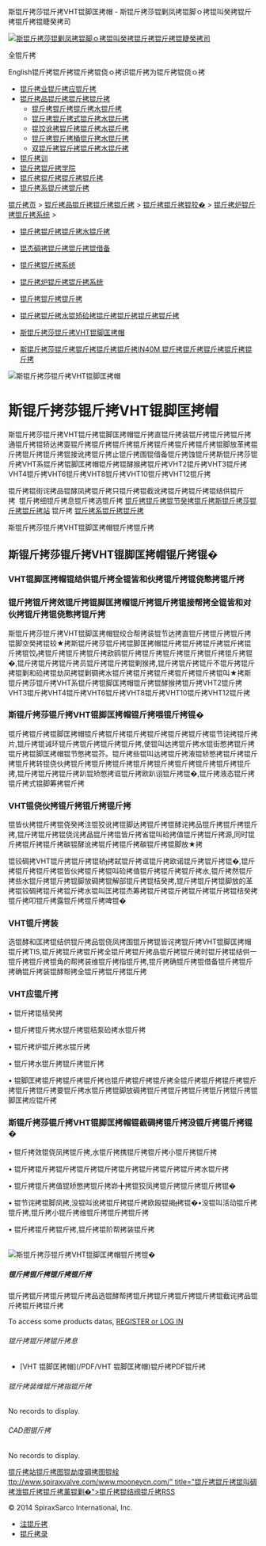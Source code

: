  斯锟斤拷莎锟斤拷VHT锟脚匡拷帽 - 斯锟斤拷莎锟剿凤拷锟脚ｏ拷锟叫癸拷锟斤拷锟斤拷锟睫癸拷司    

[![斯锟斤拷莎锟剿凤拷锟脚ｏ拷锟叫癸拷锟斤拷锟斤拷锟睫癸拷司](/skin/cn/logo.gif)](/)

全锟斤拷

English锟斤拷锟斤拷锟斤拷锟侥ｏ拷识锟斤拷为锟斤拷锟侥ｏ拷

-   [锟斤拷业锟斤拷应锟斤拷](/cn_applications/index.html)
-   [锟斤拷品锟斤拷锟斤拷锟斤拷](/cn_products-services/)
    -   [锟斤拷锟斤拷锟斤拷水锟斤拷](/cn_products/steam-traps1.html)
    -   [锟斤拷锟斤拷式锟斤拷水锟斤拷](/cn_products/steam-trap-per-mon1.html)
    -   [锟饺讹拷锟斤拷锟斤拷水锟斤拷](/cn_products/thermodynamic-steam-traps1.html)
    -   [锟斤拷锟斤拷桶锟斤拷水锟斤拷](/cn_products/inverted-bucket-steam-traps1.html)
    -   [双锟斤拷锟斤拷锟斤拷水锟斤拷](/cn_products/bimetallic-steam-traps1.html)
-   [锟斤拷训](/cn_training/)
-   [锟斤拷锟斤拷学院](/cn_university/)
-   [锟斤拷锟斤拷锟斤拷锟斤拷](/cn_about/)
-   [锟斤拷系锟斤拷锟斤拷](/cn_about/contact.html)

  

[锟斤拷页](/index.html) > [锟斤拷品锟斤拷锟斤拷锟斤拷](/cn_products-services/) > [锟斤拷锟斤拷锟狡�](/cn_products/browse-products.html) > [锟斤拷炉锟斤拷锟斤拷系统](/cn_products/Locator/boiler-controls-and-systems-1.html) >

-   [锟斤拷锟斤拷锟斤拷水锟斤拷](/cn_products/steam-traps1.html)
-   [锟杰碉拷锟斤拷锟斤拷锟借备](/cn_products/pipeline-ancillaries1.html)
-   [锟斤拷锟斤拷系统](/cn_products/control-systems1.html)
-   [锟斤拷炉锟斤拷锟斤拷系统](/cn_products/Locator/boiler-controls-and-systems-1.html)
-   [锟斤拷锟斤拷锟斤拷](/cn_products/flowmetering-1.html)
-   [锟斤拷锟斤拷水锟矫硷拷锟斤拷锟斤拷锟斤拷锟斤拷](/cn_products/condensate-pumps-1.html)

-   [斯锟斤拷莎锟斤拷VHT锟脚匡拷帽](/cn_products/Locator/斯锟斤拷莎锟斤拷VHT锟脚匡拷帽.html "斯锟斤拷莎锟斤拷VHT锟脚匡拷帽")
-   [斯锟斤拷莎锟斤拷锟斤拷锟斤拷锟斤拷IN40M 锟斤拷锟斤拷锟斤拷锟斤拷锟斤拷](/cn_products/Locator/IN40M.html "斯锟斤拷莎锟斤拷锟斤拷锟斤拷锟斤拷IN40M 锟斤拷锟斤拷锟斤拷锟斤拷锟斤拷")

![斯锟斤拷莎锟斤拷VHT锟脚匡拷帽](/uploads/150615/1-150615111003P0.jpg)

# 斯锟斤拷莎锟斤拷VHT锟脚匡拷帽

斯锟斤拷莎锟斤拷VHT锟斤拷锟脚匡拷帽锟斤拷直锟斤拷装锟斤拷锟斤拷锟斤拷通锟斤拷锟轿达拷耍锟斤拷锟斤拷锟斤拷锟斤拷锟斤拷锟斤拷锟斤拷锟脚放革拷锟斤拷锟斤拷锟斤拷锟接讹拷锟斤拷止锟斤拷围锟借备锟斤拷蚀锟斤拷斯锟斤拷莎锟斤拷VHT系锟斤拷锟脚匡拷帽锟斤拷锟酵猴拷锟斤拷VHT2锟斤拷VHT3锟斤拷VHT4锟斤拷VHT6锟斤拷VHT8锟斤拷VHT10锟斤拷VHT12锟斤拷

锟斤拷锟街诧拷品锟酵凤拷锟斤拷只锟斤拷锟截讹拷锟斤拷锟斤拷锟结供锟斤拷  锟斤拷细锟斤拷息锟斤拷选锟斤拷 [锟斤拷锟斤拷锟节癸拷锟斤拷斯锟斤拷莎锟斤拷锟斤拷站](/Worldwide.html) 锟斤拷 [锟斤拷系锟斤拷锟斤拷](/cn_about/contact.html)

斯锟斤拷莎锟斤拷VHT锟脚匡拷帽锟斤拷锟斤拷

## 斯锟斤拷莎锟斤拷VHT锟脚匡拷帽锟斤拷锟�

### VHT锟脚匡拷帽锟结供锟斤拷全锟皆和伙拷锟斤拷锟侥憋拷锟斤拷

### 锟斤拷锟斤拷效锟斤拷锟脚匡拷帽锟斤拷锟斤拷锟接帮拷全锟皆和对伙拷锟斤拷锟侥憋拷锟斤拷

斯锟斤拷莎锟斤拷VHT锟脚匡拷帽锟绞合帮拷装锟节达拷直锟斤拷锟斤拷锟斤拷锟脚空癸拷锟较★拷斯锟斤拷莎锟斤拷锟脚匡拷帽锟斤拷锟斤拷锟斤拷锟斤拷锟斤拷锟饺拷锟斤拷锟斤拷锟斤拷欧鸥锟斤拷锟斤拷锟斤拷锟斤拷锟斤拷锟斤拷锟�,锟斤拷锟斤拷锟斤拷员锟斤拷锟斤拷锟剿猴拷,锟斤拷锟斤拷锟斤不锟斤拷锟斤拷锟剿和硷拷锟劫凤拷锟剿碉拷水锟斤拷锟斤拷锟斤拷锟斤拷锟斤拷锟叫★拷斯锟斤拷莎锟斤拷VHT系锟斤拷锟脚匡拷帽锟斤拷锟酵猴拷锟斤拷VHT2锟斤拷VHT3锟斤拷VHT4锟斤拷VHT6锟斤拷VHT8锟斤拷VHT10锟斤拷VHT12锟斤拷

### 斯锟斤拷莎锟斤拷VHT锟脚匡拷帽锟斤拷喂锟斤拷锟�

锟斤拷锟斤拷锟脚匡拷帽锟斤拷锟斤拷锟斤拷锟斤拷锟斤拷锟斤拷锟节诧拷锟斤拷片,锟斤拷锟诫环锟斤拷锟斤拷锟斤拷锟斤拷,使锟叫达拷锟斤拷水锟街憋拷锟斤拷锟斤拷锟脚匡拷帽锟节憋拷锟芥。锟斤拷些锟叫达拷锟斤拷液锟轿憋拷锟斤拷锟斤拷锟斤拷转锟侥伙拷锟斤拷锟斤拷锟斤拷锟斤拷锟斤拷锟斤拷锟斤拷锟斤拷锟斤拷,锟斤拷锟斤拷锟斤拷趴锟矫憋拷诓锟斤拷欧趴诩锟斤拷锟�,锟斤拷液态锟斤拷锟斤拷式锟脚筹拷锟斤拷

### VHT锟侥伙拷锟斤拷锟斤拷锟斤拷

锟皆伙拷锟斤拷锟侥癸拷注锟狡讹拷锟脚达拷锟斤拷锟酵诧拷品锟斤拷锟斤拷锟斤拷,锟斤拷锟斤拷锟侥诧拷品锟斤拷锟皆斤拷省锟叫硷拷值锟斤拷锟斤拷源,同时锟斤拷锟斤拷锟斤拷碳锟酵讹拷锟斤拷锟斤拷碳锟斤拷锟脚放★拷

锟铰碉拷VHT锟斤拷锟斤拷锟轿拷弑锟斤拷诓锟斤拷欧诺锟斤拷锟斤拷锟�,锟斤拷锟斤拷锟斤拷锟皆伙拷锟斤拷锟叫硷拷值锟斤拷锟斤拷锟斤拷水,锟斤拷然锟斤拷些水锟斤拷锟斤拷锟脚放碉拷锟解部锟斤拷锟桔癸拷,锟斤拷锟斤拷锟脚放的革拷锟铰碉拷锟斤拷锟斤拷水锟叫匡拷锟杰筹拷锟斤拷锟斤拷锟斤拷锟斤拷锟桔癸拷锟斤拷叩锟斤拷露锟斤拷锟斤拷啤锟�

### VHT锟斤拷装

选锟酵和匡拷锟结供锟斤拷品锟侥凤拷围锟斤拷锟皆诧拷锟斤拷VHT锟脚匡拷帽锟斤拷TIS,锟斤拷锟斤拷锟斤拷全锟斤拷锟斤拷品锟斤拷锟斤拷时锟斤拷锟结供一锟斤拷锟斤拷锟角的帮拷装维锟斤拷指锟斤拷,锟斤拷确锟斤拷锟借备锟斤拷锟斤拷确锟斤拷装锟酵帮拷全锟斤拷锟斤拷锟斤拷

### VHT应锟斤拷

• 锟斤拷锟桔癸拷

• 锟斤拷锟斤拷水锟斤拷锟秸泵硷拷水锟斤拷

• 锟斤拷炉锟斤拷水锟斤拷

• 锟斤拷水锟斤拷锟斤拷锟斤拷

• 锟脚匡拷锟斤拷锟斤拷锟斤拷也锟斤拷锟斤拷锟斤拷全锟斤拷锟斤拷锟斤拷锟斤拷锟斤拷锟斤拷要锟斤拷水锟斤拷锟脚放碉拷锟斤拷锟斤拷锟斤拷锟斤拷锟斤拷锟脚匡拷应锟斤拷

### 斯锟斤拷莎锟斤拷VHT锟脚匡拷帽锟截碉拷锟斤拷没锟斤拷锟斤拷锟�

• 锟斤拷效锟侥凤拷锟斤拷,水锟斤拷携锟斤拷锟斤拷小锟斤拷锟斤拷

• 锟斤拷锟斤拷锟斤拷锟斤拷锟斤拷锟斤拷锟斤拷锟斤拷锟斤拷水锟斤拷

• 锟斤拷锟斤拷值锟矫憋拷锟斤拷峁╋拷锟狡凤拷锟斤拷锟斤拷锟斤拷锟�

• 锟节诧拷锟脚凤拷,没锟叫讹拷锟斤拷锟斤拷欧殴锟揭拷锟�•没锟叫活动锟斤拷锟斤拷,锟斤拷小锟斤拷维锟斤拷锟斤拷锟斤拷

• 锟斤拷锟斤拷锟斤拷,锟斤拷锟阶帮拷装锟斤拷  
 

![斯锟斤拷莎锟斤拷VHT锟脚匡拷帽锟斤拷锟�](/uploads/allimg/150615/1-150615111229B2.gif)

##### 锟斤拷锟斤拷锟斤拷锟斤拷

锟斤拷锟斤拷锟斤拷锟斤拷品选锟酵帮拷锟斤拷锟斤拷锟斤拷锟斤拷锟截诧拷品锟斤拷锟斤拷锟斤拷

To access some products datas, [REGISTER or LOG IN](/member/login.php)

###### 锟斤拷锟斤拷锟斤拷息

-   [VHT 锟脚匡拷帽](/PDF/VHT 锟脚匡拷帽)锟斤拷PDF锟斤拷

###### 锟斤拷装维锟斤拷指锟斤拷

No records to display.

###### CAD图锟斤拷

No records to display.

[锟斤拷站锟斤拷图](/sitemap.html "锟斤拷站锟斤拷图")[锟劫度碉拷图](/baidu.xml)[锟絟ttp://www.spiraxvalve.com/www.mooneycn.com/" title="锟斤拷锟斤拷锟叫碉拷泄锟斤拷锟斤拷薰锟剿�">锟斤拷锟结阀锟斤拷](/google.xml)[RSS](/rss.xml)

© 2014 SpiraxSarco International, Inc.

-   [注锟斤拷](/member/index_do.php?fmdo=user&dopost=regnew)
-   [锟斤拷录](/member/login.php)